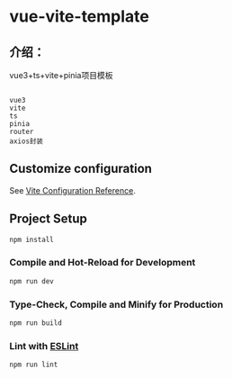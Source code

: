 # vue-vite-template
## 介绍：
vue3+ts+vite+pinia项目模板
```

vue3
vite
ts
pinia
router
axios封装

```






## Customize configuration

See [Vite Configuration Reference](https://vitejs.dev/config/).

## Project Setup

```sh
npm install
```

### Compile and Hot-Reload for Development

```sh
npm run dev
```

### Type-Check, Compile and Minify for Production

```sh
npm run build
```

### Lint with [ESLint](https://eslint.org/)

```sh
npm run lint
```

